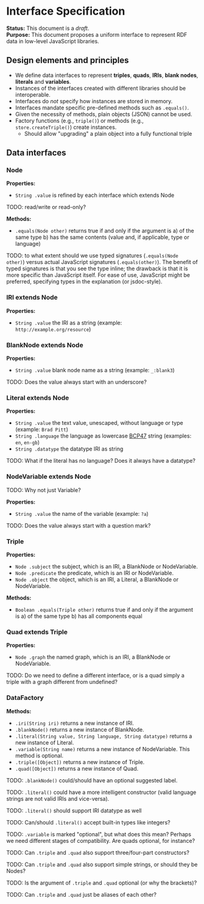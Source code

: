 # Interface Specification

**Status:** This document is a _draft_.<br>
**Purpose:** This document proposes a uniform interface to represent RDF data in low-level JavaScript libraries.

## Design elements and principles
- We define data interfaces to represent **triples**, **quads**, **IRIs**, **blank nodes**, **literals** and **variables**.
- Instances of the interfaces created with different libraries should be interoperable.
- Interfaces do _not_ specify how instances are stored in memory.
- Interfaces mandate specific pre-defined methods such as `.equals()`.
- Given the necessity of methods, plain objects (JSON) cannot be used.
- Factory functions (e.g., `triple()`) or methods (e.g., `store.createTriple()`) create instances.
  - Should allow "upgrading" a plain object into a fully functional triple

## Data interfaces

### Node

**Properties:**

- `String .value` is refined by each interface which extends Node

TODO: read/write or read-only?

**Methods:**

- `.equals(Node other)` returns true if and only if the argument is a) of the same type b) has the same contents (value and, if applicable, type or language)

TODO: to what extent should we use typed signatures (`.equals(Node other)`) versus actual JavaScript signatures (`.equals(other)`). The benefit of typed signatures is that you see the type inline; the drawback is that it is more specific than JavaScript itself. For ease of use, JavaScript might be preferred, specifying types in the explanation (or jsdoc-style).

### IRI extends Node

**Properties:**

- `String .value` the IRI as a string (example: `http://example.org/resource`)

### BlankNode extends Node

**Properties:**

- `String .value` blank node name as a string (example: `_:blank3`)

TODO: Does the value always start with an underscore?

### Literal extends Node

**Properties:**

- `String .value` the text value, unescaped, without language or type (example: `Brad Pitt`)
- `String .language` the language as lowercase [BCP47](http://tools.ietf.org/html/bcp47) string (examples: `en`, `en-gb`)
- `String .datatype` the datatype IRI as string

TODO: What if the literal has no language? Does it always have a datatype?

### NodeVariable extends Node

TODO: Why not just Variable?

**Properties:**

- `String .value` the name of the variable (example: `?a`)

TODO: Does the value always start with a question mark?

### Triple

**Properties:**

- `Node .subject` the subject, which is an IRI, a BlankNode or NodeVariable.
- `Node .predicate` the predicate, which is an IRI or NodeVariable.
- `Node .object` the object, which is an IRI, a Literal, a BlankNode or NodeVariable.

**Methods:**

- `Boolean .equals(Triple other)` returns true if and only if the argument is a) of the same type b) has all components equal

### Quad extends Triple

**Properties:**

- `Node .graph` the named graph, which is an IRI, a BlankNode or NodeVariable.

TODO: Do we need to define a different interface, or is a quad simply a triple with a graph different from undefined?

### DataFactory

**Methods:**

- `.iri(String iri)` returns a new instance of IRI.
- `.blankNode()` returns a new instance of BlankNode.
- `.literal(String value, String language, String datatype)` returns a new instance of Literal.
- `.variable(String name)` returns a new instance of NodeVariable. This method is optional.
- `.triple([Object])` returns a new instance of Triple. 
- `.quad([Object])` returns a new instance of Quad.

TODO: `.blankNode()` could/should have an optional suggested label.

TODO: `.literal()` could have a more intelligent constructor (valid language strings are not valid IRIs and vice-versa).

TODO: `.literal()` should support IRI datatype as well

TODO: Can/should `.literal()` accept built-in types like integers?

TODO: `.variable` is marked "optional", but what does this mean? Perhaps we need different stages of compatibility. Are quads optional, for instance?

TODO: Can `.triple` and `.quad` also support three/four-part constructors?

TODO: Can `.triple` and `.quad` also support simple strings, or should they be Nodes?

TODO: Is the argument of `.triple` and `.quad` optional (or why the brackets)?

TODO: Can `.triple` and `.quad` just be aliases of each other?
